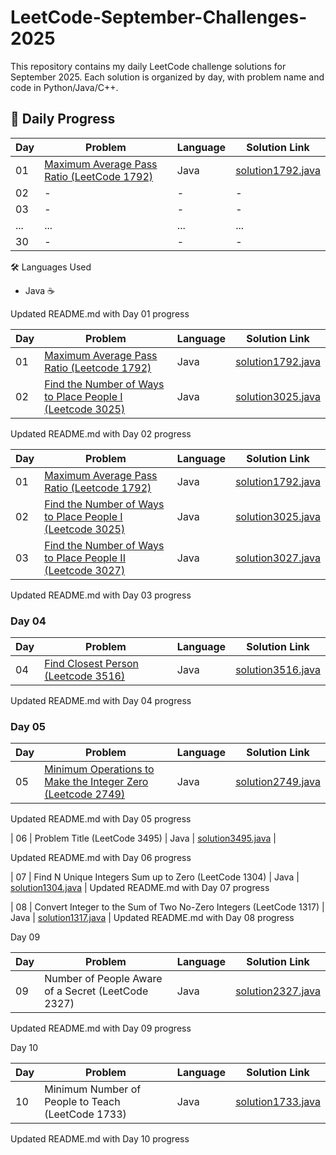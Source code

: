 # LeetCode-September-Challenges-2025
This repository contains my daily LeetCode challenge solutions for September 2025.   Each solution is organized by day, with problem name and code in Python/Java/C++.


## 📅 Daily Progress  

| Day | Problem | Language | Solution Link |
|-----|----------|----------|---------------|
| 01  | [Maximum Average Pass Ratio (LeetCode 1792)](https://leetcode.com/problems/maximum-average-pass-ratio/) | Java | [solution1792.java](./solution1792.java) |
| 02  | - | - | - |
| 03  | - | - | - |
| ... | ... | ... | ... |
| 30  | - | - | - |

 🛠 Languages Used
- Java ☕  

Updated README.md with Day 01 progress


| Day | Problem | Language | Solution Link |
|-----|---------|----------|---------------|
| 01  | [Maximum Average Pass Ratio (Leetcode 1792)](https://leetcode.com/problems/maximum-average-pass-ratio/) | Java | [solution1792.java](./solution1792.java) |
| 02  | [Find the Number of Ways to Place People I (Leetcode 3025)](https://leetcode.com/problems/find-the-number-of-ways-to-place-people-i/) | Java | [solution3025.java](./solution3025.java) |

Updated README.md with Day 02 progress

| Day | Problem | Language | Solution Link |
|-----|---------|----------|---------------|
| 01  | [Maximum Average Pass Ratio (Leetcode 1792)](https://leetcode.com/problems/maximum-average-pass-ratio/) | Java | [solution1792.java](./solution1792.java) |
| 02  | [Find the Number of Ways to Place People I (Leetcode 3025)](https://leetcode.com/problems/find-the-number-of-ways-to-place-people-i/) | Java | [solution3025.java](./solution3025.java) |
| 03  | [Find the Number of Ways to Place People II (Leetcode 3027)](https://leetcode.com/problems/find-the-number-of-ways-to-place-people-ii/) | Java | [solution3027.java](./solution3027.java) |
Updated README.md with Day 03 progress


### Day 04  
| Day | Problem | Language | Solution Link |
|-----|---------|----------|---------------|
| 04  | [Find Closest Person (Leetcode 3516)](https://leetcode.com/problems/find-closest-person/) | Java | [solution3516.java](solution3516.java) |

Updated README.md with Day 04 progress


### Day 05  
| Day | Problem | Language | Solution Link |
|-----|---------|----------|---------------|
| 05  | [Minimum Operations to Make the Integer Zero (Leetcode 2749)](https://leetcode.com/problems/minimum-operations-to-make-the-integer-zero/) | Java | [solution2749.java](solution2749.java) |

Updated README.md with Day 05 progress

| 06 | Problem Title (LeetCode 3495) | Java | [solution3495.java](solution3495.java) |

Updated README.md with Day 06 progress

| 07 | Find N Unique Integers Sum up to Zero (LeetCode 1304) | Java | [solution1304.java](solution1304.java) |
Updated README.md with Day 07 progress

| 08 | Convert Integer to the Sum of Two No-Zero Integers (LeetCode 1317) | Java | [solution1317.java](solution1317.java) |
Updated README.md with Day 08 progress

Day 09

| Day | Problem | Language | Solution Link |
|-----|----------|----------|---------------|
| 09  | Number of People Aware of a Secret (LeetCode 2327) | Java | [solution2327.java](solution2327.java) |

Updated README.md with Day 09 progress

Day 10

| Day | Problem | Language | Solution Link |
|-----|----------|----------|---------------|
| 10  | Minimum Number of People to Teach (LeetCode 1733) | Java | [solution1733.java](solution1733.java) |

Updated README.md with Day 10 progress



